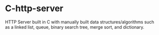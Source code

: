 # C-http-server

HTTP Server built in C with manually built data structures/algorithms such as a linked list, queue, binary search tree, merge sort, and dictionary.
